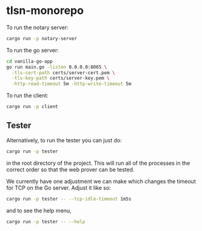 # tlsn-monorepo

To run the notary server:

```sh
cargo run -p notary-server
```

To run the go server:

```sh
cd vanilla-go-app
go run main.go -listen 0.0.0.0:8065 \
  -tls-cert-path certs/server-cert.pem \
  -tls-key-path certs/server-key.pem \
  -http-read-timeout 5m -http-write-timeout 5m
```

To run the client:

```sh
cargo run -p client 
```

## Tester
Alternatively, to run the tester you can just do:
```sh
cargo run -p tester
```
in the root directory of the project.
This will run all of the processes in the correct order so that the web prover can be tested.

We currently have one adjustment we can make which changes the timeout for TCP on the Go server. 
Adjust it like so:
```sh
cargo run -p tester -- --tcp-idle-timeout 1m5s
```
and to see the help menu,
```sh
cargo run -p tester -- --help
```